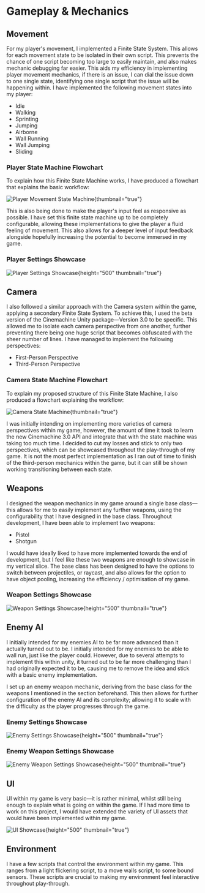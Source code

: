# Gameplay &amp; Mechanics

## Movement
For my player's movement, I implemented a Finite State System. This allows for each movement state to be isolated in their own script.
This prevents the chance of one script becoming too large to easily maintain, and also makes mechanic debugging far easier. This
aids my efficiency in implementing player movement mechanics, if there is an issue, I can dial the issue down to one single state, 
identifying one single script that the issue will be happening within. I have implemented the following movement states into my player:
- Idle
- Walking
- Sprinting
- Jumping
- Airborne
- Wall Running
- Wall Jumping
- Sliding

### Player State Machine Flowchart
To explain how this Finite State Machine works, I have produced a flowchart that explains the basic workflow:

![Player Movement State Machine](player_state_machine.png){thumbnail="true"}

This is also being done to make the player's input feel as responsive as possible. I have set this finite state machine up to
be completely configurable, allowing these implementations to give the player a fluid feeling of movement. This also allows for
a deeper level of input feedback alongside hopefully increasing the potential to become immersed in my game.

### Player Settings Showcase

![Player Settings Showcase](player_settings.png){height="500" thumbnail="true"}

## Camera

I also followed a similar approach with the Camera system within the game, applying a secondary Finite State System. To achieve this,
I used the beta version of the Cinemachine Unity package—Version 3.0 to be specific. This allowed me to isolate each camera perspective
from one another, further preventing there being one huge script that becomes obfuscated with the sheer number of lines.
I have managed to implement the following perspectives:
- First-Person Perspective
- Third-Person Perspective

### Camera State Machine Flowchart
To explain my proposed structure of this Finite State Machine, I also produced a flowchart explaining the workflow:

![Camera State Machine](camera_state_machine.png){thumbnail="true"}

I was initially intending on implementing more varieties of camera perspectives within my game, however, the amount of time it took to learn
the new Cinemachine 3.0 API and integrate that with the state machine was taking too much time. I decided to cut my losses and stick to
only two perspectives, which can be showcased throughout the play-through of my game. It is not the most perfect implementation as I ran out of time
to finish of the third-person mechanics within the game, but it can still be shown working transitioning between each state.

## Weapons

I designed the weapon mechanics in my game around a single base class—this allows for me to easily implement any further
weapons, using the configurability that I have designed in the base class. Throughout development, I have been able to implement
two weapons:
- Pistol
- Shotgun

I would have ideally liked to have more implemented towards the end of development, but I feel like these two weapons are enough
to showcase in my vertical slice. The base class has been designed to have the options to switch between projectiles, or raycast, and
also allows for the option to have object pooling, increasing the efficiency / optimisation of my game.

### Weapon Settings Showcase
![Weapon Settings Showcase](weapon_settings.png){height="500" thumbnail="true"}

## Enemy AI

I initially intended for my enemies AI to be far more advanced than it actually turned out to be. I initially intended for my enemies
to be able to wall run, just like the player could. However, due to several attempts to implement this within unity, it turned out
to be far more challenging than I had originally expected it to be, causing me to remove the idea and stick with a basic enemy implementation.

I set up an enemy weapon mechanic, deriving from the base class for the weapons I mentioned in the section beforehand. This then allows for
further configuration of the enemy AI and its complexity; allowing it to scale with the difficulty as the player progresses through the game.
### Enemy Settings Showcase

![Enemy Settings Showcase](enemy_settings.png){height="500" thumbnail="true"}

### Enemy Weapon Settings Showcase

![Enemy Weapon Settings Showcase](enemy_weapon_settings.png){height="500" thumbnail="true"}


## UI

UI within my game is very basic—it is rather minimal, whilst still being enough to explain what is going on within the game. If I had
more time to work on this project, I would have extended the variety of UI assets that would have been implemented within my game.

![UI Showcase](ui_showcase.png){height="500" thumbnail="true"}

## Environment

I have a few scripts that control the environment within my game. This ranges from a light flickering script, to a move walls script,
to some bound sensors. These scripts are crucial to making my environment feel interactive throughout play-through.